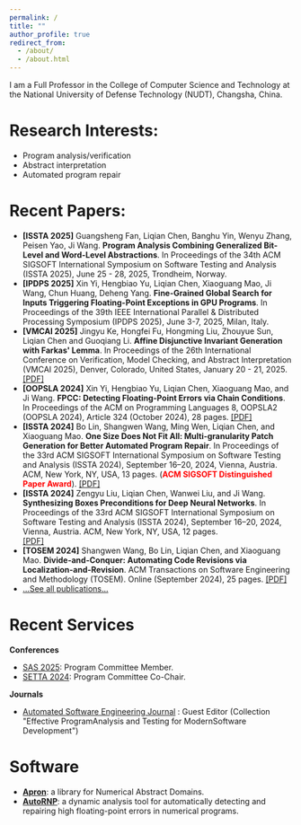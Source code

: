 ```yaml
---
permalink: /
title: ""
author_profile: true
redirect_from: 
  - /about/
  - /about.html
---
```

<!-- permalink永久链接 -->
<!-- title页面标题（浏览器标签栏） -->
<!-- author_profile:true 启用作者简介栏 -->
<!-- redirect_from会将以下URL重定向到当前页面 -->

I am a Full Professor in the College of Computer Science and Technology at the National University of Defense Technology (NUDT), Changsha, China.

Research Interests:
======
<!-- 五个=渲染为二级标题 -->
- Program analysis/verification 
- Abstract interpretation
- Automated program repair

Recent Papers:
======
<!-- 这里列出一些Recent Papers，具体的在publications里面 -->
- **[ISSTA 2025]**
  Guangsheng Fan, Liqian Chen, Banghu Yin, Wenyu Zhang, Peisen Yao, Ji Wang. 
  **Program Analysis Combining Generalized Bit-Level and Word-Level Abstractions**.
  In Proceedings of the 34th ACM SIGSOFT International Symposium on Software Testing and Analysis (ISSTA 2025), June 25 - 28, 2025, Trondheim, Norway.
   <!--[[PDF]](../files/VMCAI25_InvGen.pdf) [[Artifact]](https://)-->
- **[IPDPS 2025]**
  Xin Yi, Hengbiao Yu, Liqian Chen, Xiaoguang Mao, Ji Wang, Chun Huang, Deheng Yang. 
  **Fine-Grained Global Search for Inputs Triggering Floating-Point Exceptions in GPU Programs**. 
  In Proceedings of the 39th IEEE International Parallel & Distributed Processing Symposium (IPDPS 2025), June 3-7, 2025, Milan, Italy.
   <!--[[PDF]](../files/VMCAI25_InvGen.pdf) [[Artifact]](https://)-->   
- **[VMCAI 2025]**
  Jingyu Ke, Hongfei Fu, Hongming Liu, Zhouyue Sun, Liqian Chen and Guoqiang Li. 
  **Affine Disjunctive Invariant Generation with Farkas' Lemma**.
   In Proceedings of the 26th International Conference on Verification, Model Checking, and Abstract Interpretation (VMCAI 2025), Denver, Colorado, United States, January 20 - 21, 2025.
  [[PDF]](../files/VMCAI25_InvGen.pdf)
- **[OOPSLA 2024]**
  Xin Yi, Hengbiao Yu, Liqian Chen, Xiaoguang Mao, and Ji Wang.
	**FPCC: Detecting Floating-Point Errors via Chain Conditions**.
	In Proceedings of the ACM on Programming Languages 8, OOPSLA2 (OOPSLA 2024),  Article 324 (October 2024), 28 pages. 
	[[PDF]](../files/OOPSLA24_FPCC.pdf) 
- **[ISSTA 2024]**
  Bo Lin, Shangwen Wang, Ming Wen, Liqian Chen, and Xiaoguang Mao.
	**One Size Does Not Fit All: Multi-granularity Patch Generation for Better Automated Program Repair**. 
  In Proceedings of the 33rd ACM SIGSOFT International Symposium on Software Testing and Analysis (ISSTA 2024), September 16–20, 2024, Vienna, Austria. ACM, New York, NY, USA, 13 pages. (<span style="color:red"><b>ACM SIGSOFT Distinguished Paper Award</b></span>). 
	[[PDF]](../files/ISSTA24_repair.pdf)
- **[ISSTA 2024]**
  Zengyu Liu, Liqian Chen, Wanwei Liu, and Ji Wang.
	**Synthesizing Boxes Preconditions for Deep Neural Networks**. 
  In Proceedings of the 33rd ACM SIGSOFT International Symposium on Software Testing and Analysis (ISSTA 2024), September 16–20, 2024, Vienna, Austria. ACM, New York, NY, USA, 12 pages.  
	[[PDF]](../files/ISSTA24_preBox.pdf)  
- **[TOSEM 2024]**
  Shangwen Wang, Bo Lin, Liqian Chen, and Xiaoguang Mao. 
  **Divide-and-Conquer: Automating Code Revisions via Localization-and-Revision**.
  ACM Transactions on Software Engineering and Methodology (TOSEM). Online (September 2024), 25 pages.
  [[PDF]](../files/TOSEM24_CodeRev.pdf)
- [...See all publications...](publications)

<!--
Recent Activities
------
- XXX
- XXX
-->

Recent Services
======
**Conferences**
- [SAS 2025](https://2025.splashcon.org/home/sas-2025): Program Committee Member.
- [SETTA 2024](https://setta2024.cs.cityu.edu.hk/): Program Committee Co-Chair.

**Journals**
  - [Automated Software Engineering Journal](https://link.springer.com/journal/10515/updates/27060282) : Guest Editor (Collection "Effective ProgramAnalysis and Testing for ModernSoftware Development")

Software
======
- **[Apron](https://github.com/antoinemine/apron)**: a library for Numerical Abstract Domains.
- **[AutoRNP](https://github.com/yixin-09/AutoRNP)**: a dynamic analysis tool for automatically detecting and repairing high floating-point errors in numerical programs.
